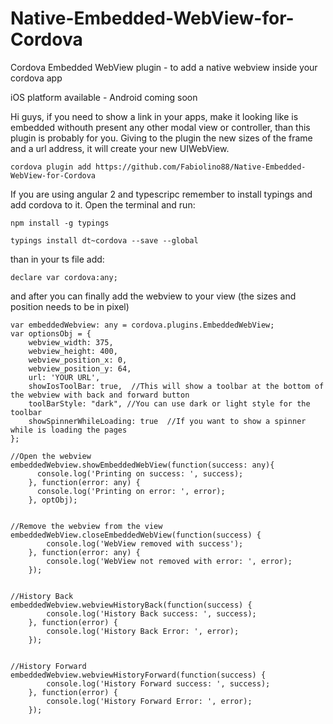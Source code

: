 # Native-Embedded-WebView-for-Cordova
Cordova Embedded WebView plugin - to add a native webview inside your cordova app

iOS platform available - Android coming soon

Hi guys, if you need to show a link in your apps, make it looking like is embedded withouth present any other modal view or controller, than this plugin is probably for you.
Giving to the plugin the new sizes of the frame and a url address, it will create your new UIWebView.

```
cordova plugin add https://github.com/Fabiolino88/Native-Embedded-WebView-for-Cordova
```


If you are using angular 2 and typescripc remember to install typings and add cordova to it.
Open the terminal and run:

```
npm install -g typings

typings install dt~cordova --save --global
```

than in your ts file add: 

```
declare var cordova:any;
```

and after you can finally add the webview to your view
(the sizes and position needs to be in pixel)

```
var embeddedWebview: any = cordova.plugins.EmbeddedWebView;
var optionsObj = {
    webview_width: 375,
    webview_height: 400,
    webview_position_x: 0,
    webview_position_y: 64,
    url: 'YOUR URL',
    showIosToolBar: true,  //This will show a toolbar at the bottom of the webview with back and forward button
    toolBarStyle: "dark", //You can use dark or light style for the toolbar
    showSpinnerWhileLoading: true  //If you want to show a spinner while is loading the pages
};

//Open the webview
embeddedWebview.showEmbeddedWebView(function(success: any){
      console.log('Printing on success: ', success);
    }, function(error: any) {
      console.log('Printing on error: ', error);
    }, optObj);
    

//Remove the webview from the view
embeddedWebView.closeEmbeddedWebView(function(success) {
        console.log('WebView removed with success');
    }, function(error: any) {
        console.log('WebView not removed with error: ', error);
    });
    

//History Back
embeddedWebview.webviewHistoryBack(function(success) {
        console.log('History Back success: ', success);
    }, function(error) {
        console.log('History Back Error: ', error);
    });
    

//History Forward
embeddedWebview.webviewHistoryForward(function(success) {
        console.log('History Forward success: ', success);
    }, function(error) {
        console.log('History Forward Error: ', error);
    });
```
